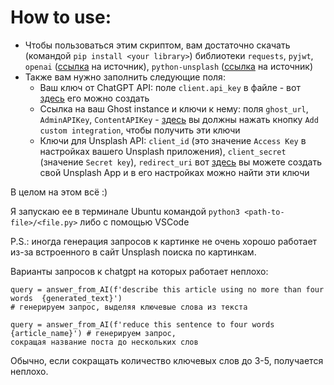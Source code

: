 # How to use:
+ Чтобы пользоваться этим скриптом, вам достаточно скачать (командой `pip install <your library>`) библиотеки `requests`, `pyjwt`, `openai` ([ссылка](https://platform.openai.com/docs/api-reference/introduction?lang=python) на источник), `python-unsplash` ([ссылка](https://github.com/yakupadakli/python-unsplash) на источник)
+ Также вам нужно заполнить следующие поля:
    + Ваш ключ от ChatGPT API: поле `client.api_key` в файле - вот [здесь](https://platform.openai.com/api-keys) его можно создать 
    + Сcылка на ваш Ghost instance и ключи к нему: поля `ghost_url`, `AdminAPIKey`, `ContentAPIKey` - [здесь](https://play-ghost.intra.nocloud.today/ghost/#/settings/integrations) вы должны нажать кнопку `Add custom integration`, чтобы получить эти ключи
    + Ключи для Unsplash API: `client_id` (это значение `Access Key` в настройках вашего Unsplash приложения), `client_secret` (значение `Secret key`), `redirect_uri` вот [здесь](https://unsplash.com/oauth/applications) вы можете создать свой Unsplash App и в его настройках можно найти эти ключи
    
В целом на этом всё :) 

Я запускаю ее в терминале Ubuntu командой `python3 <path-to-file>/<file.py>` либо с помощью VSCode

P.S.: иногда генерация запросов к картинке не очень хорошо работает из-за встроенного в сайт Unsplash поиска по картинкам.

Варианты запросов к chatgpt на которых работает неплохо:
```
query = answer_from_AI(f'describe this article using no more than four words  {generated_text}')
# генерируем запрос, выделяя ключевые слова из текста
```
```
query = answer_from_AI(f'reduce this sentence to four words {article_name}') # генерируем запрос, 
сокращая название поста до нескольких слов
```
Обычно, если сокращать количество ключевых слов до 3-5, получается неплохо.


